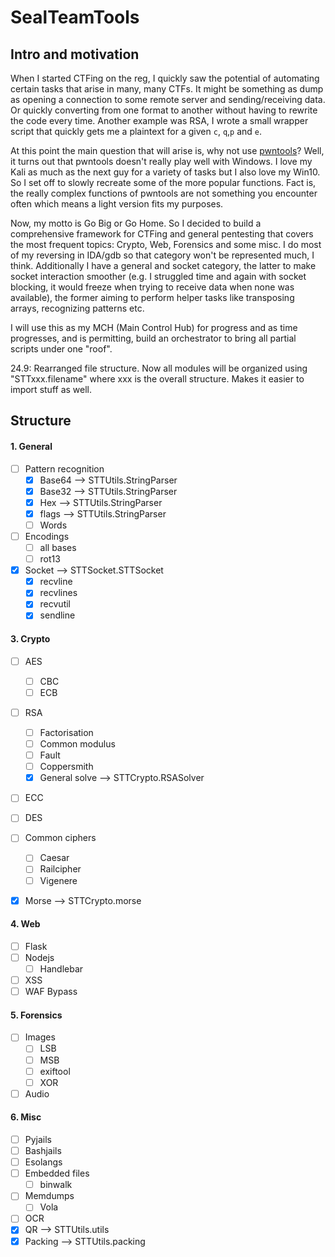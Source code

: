 # SealTeamTools

## Intro and motivation

When I started CTFing on the reg, I quickly saw the potential of automating certain tasks that arise in many, many CTFs. It might be something as dump as opening a connection to some remote server and sending/receiving data. Or quickly converting from one format to another without having to rewrite the code every time. Another example was RSA, I wrote a small wrapper script that quickly gets me a plaintext for a given ```c```, ```q```,```p``` and ```e```. 

At this point the main question that will arise is, why not use [pwntools](https://pypi.org/project/pwntools/)? Well, it turns out that pwntools doesn't really play well with Windows. I love my Kali as much as the next guy for a variety of tasks but I also love my Win10. So I set off to slowly recreate some of the more popular functions. Fact is, the really complex functions of pwntools are not something you encounter often which means a light version fits my purposes.

Now, my motto is Go Big or Go Home. So I decided to build a comprehensive framework for CTFing and general pentesting that covers the most frequent topics: Crypto, Web, Forensics and some misc. I do most of my reversing in IDA/gdb so that category won't be represented much, I think. Additionally I have a general and socket category, the latter to make socket interaction smoother (e.g. I struggled time and again with socket blocking, it would freeze when trying to receive data when none was available), the former aiming to perform helper tasks like transposing arrays, recognizing patterns etc.

I will use this as my MCH (Main Control Hub) for progress and as time progresses, and is permitting, build an orchestrator to bring all partial scripts under one "roof".

24.9: Rearranged file structure. Now all modules will be organized using "STTxxx.filename" where xxx is the overall structure. Makes it easier to import stuff as well.



## Structure 

#### 1. General
- [ ] Pattern recognition
  - [x] Base64 --> STTUtils.StringParser
  - [x] Base32 --> STTUtils.StringParser
  - [x] Hex --> STTUtils.StringParser
  - [x] flags --> STTUtils.StringParser
  - [ ] Words
- [ ] Encodings
  - [ ] all bases
  - [ ] rot13
- [x] Socket --> STTSocket.STTSocket
  - [x] recvline
  - [x] recvlines
  - [x] recvutil
  - [x] sendline

#### 3. Crypto
- [ ] AES
  - [ ] CBC
  - [ ] ECB
- [ ] RSA
  - [ ] Factorisation
  - [ ] Common modulus
  - [ ] Fault
  - [ ] Coppersmith
  - [x] General solve --> STTCrypto.RSASolver
- [ ] ECC
- [ ] DES
- [ ] Common ciphers
  - [ ] Caesar
  - [ ] Railcipher
  - [ ] Vigenere
- [x] Morse --> STTCrypto.morse


#### 4. Web
- [ ] Flask
- [ ] Nodejs
  - [ ] Handlebar
- [ ] XSS
- [ ] WAF Bypass

#### 5. Forensics
- [ ] Images
  - [ ] LSB
  - [ ] MSB
  - [ ] exiftool
  - [ ] XOR
- [ ] Audio

#### 6. Misc
- [ ] Pyjails
- [ ] Bashjails
- [ ] Esolangs
- [ ] Embedded files
  - [ ] binwalk
- [ ] Memdumps
  - [ ] Vola
- [ ] OCR
- [x] QR --> STTUtils.utils
- [x] Packing --> STTUtils.packing
